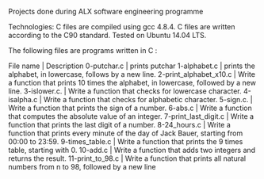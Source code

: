 Projects done during ALX software engineering programme

Technologies:
C files are compiled using gcc 4.8.4.
C files are written according to the C90 standard.
Tested on Ubuntu 14.04 LTS.

The following files are programs written in C :

File name   |   Description
0-putchar.c |   prints putchar 
1-alphabet.c | prints the alphabet, in lowercase, follows by a new line.
2-print_alphabet_x10.c | Write a function that prints 10 times the alphabet, in lowercase, followed by a new line.
3-islower.c. | Write a function that checks for lowercase character.
4-isalpha.c | Write a function that checks for alphabetic character.
5-sign.c. | Write a function that prints the sign of a number.
6-abs.c | Write a function that computes the absolute value of an integer.
7-print_last_digit.c | Write a function that prints the last digit of a number.
8-24_hours.c | Write a function that prints every minute of the day of Jack Bauer, starting from 00:00 to 23:59.
9-times_table.c | Write a function that prints the 9 times table, starting with 0.
10-add.c | Write a function that adds two integers and returns the result.
11-print_to_98.c | Write a function that prints all natural numbers from n to 98, followed by a new line
